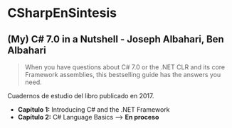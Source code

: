 # CSharpEnSintesis
## (My) C# 7.0 in a Nutshell - Joseph Albahari, Ben Albahari

> When you have questions about C# 7.0 or the .NET CLR and its core Framework assemblies, this bestselling guide has the answers you need. 

Cuadernos de estudio del libro publicado en 2017.

- **Capítulo 1:** Introducing C# and the .NET Framework
- **Capítulo 2:** C# Language Basics --> **En proceso**

